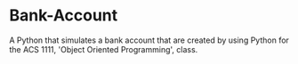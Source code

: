# Bank-Account
A Python that simulates a bank account that are created by using Python for the ACS 1111, 'Object Oriented Programming', class.
